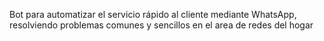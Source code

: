 Bot para automatizar el servicio rápido al cliente mediante WhatsApp, resolviendo problemas comunes y sencillos en el area de redes del hogar